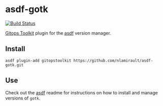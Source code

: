 # asdf-gotk

[![Build Status](https://github.com/nlamirault/asdf-gotk/workflows/main/badge.svg)](https://github.com/nlamirault/asdf-gotk/actions)

[Gitops Toolkit](https://github.com/fluxcd/toolkit) plugin for the [asdf](https://github.com/asdf-vm/asdf) version manager.

## Install

```shell
asdf plugin-add gitopstoolkit https://github.com/nlamirault/asdf-gotk.git
```

## Use

Check out the [asdf](https://github.com/asdf-vm/asdf) readme for instructions on how to install and manage versions of `gotk`.
